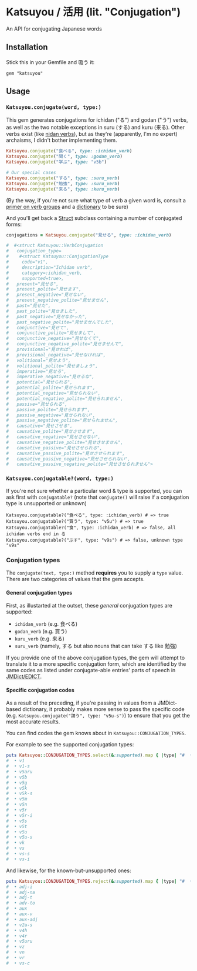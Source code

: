 # Katsuyou / 活用 (lit. "Conjugation")

An API for conjugating Japanese words

## Installation

Stick this in your Gemfile and 吸う it:

```
gem "katsuyou"
```

## Usage

### `Katsuyou.conjugate(word, type:)`

This gem generates conjugations for ichidan ("る") and godan ("う") verbs, as
well as the two notable exceptions in suru (する) and kuru (来る). Other verbs
exist (like [nidan
verbs](https://en.wiktionary.org/wiki/Category:Japanese_nidan_verbs)), but as
they're (apparently, I'm no expert) archaisms, I didn't bother implementing
them.

``` ruby
Katsuyou.conjugate("食べる", type: :ichidan_verb)
Katsuyou.conjugate("聞く", type: :godan_verb)
Katsuyou.conjugate("学ぶ", type: "v5b")

# Our special cases
Katsuyou.conjugate("する", type: :suru_verb)
Katsuyou.conjugate("勉強", type: :suru_verb)
Katsuyou.conjugate("来る", type: :kuru_verb)
```

(By the way, if you're not sure what type of verb a given word is, consult a
[primer on verb
groups](https://www.tofugu.com/japanese-grammar/verb-conjugation-groups/) and a
[dictionary](https://jisho.org) to be sure)

And you'll get back a [Struct](https://ruby-doc.org/core-2.7.0/Struct.html)
subclass containing a number of conjugated forms:

```ruby
conjugations = Katsuyou.conjugate("見せる", type: :ichidan_verb)

#  #<struct Katsuyou::VerbConjugation
#   conjugation_type=
#    #<struct Katsuyou::ConjugationType
#     code="v1",
#     description="Ichidan verb",
#     category=:ichidan_verb,
#     supported=true>,
#   present="見せる",
#   present_polite="見せます",
#   present_negative="見せない",
#   present_negative_polite="見せません",
#   past="見せた",
#   past_polite="見せました",
#   past_negative="見せなかった",
#   past_negative_polite="見せませんでした",
#   conjunctive="見せて",
#   conjunctive_polite="見せまして",
#   conjunctive_negative="見せなくて",
#   conjunctive_negative_polite="見せませんで",
#   provisional="見せれば",
#   provisional_negative="見せなければ",
#   volitional="見せよう",
#   volitional_polite="見せましょう",
#   imperative="見せろ",
#   imperative_negative="見せるな",
#   potential="見せられる",
#   potential_polite="見せられます",
#   potential_negative="見せられない",
#   potential_negative_polite="見せられません",
#   passive="見せられる",
#   passive_polite="見せられます",
#   passive_negative="見せられない",
#   passive_negative_polite="見せられません",
#   causative="見せさせる",
#   causative_polite="見せさせます",
#   causative_negative="見せさせない",
#   causative_negative_polite="見せさせません",
#   causative_passive="見せさせられる",
#   causative_passive_polite="見せさせられます",
#   causative_passive_negative="見せさせられない",
#   causative_passive_negative_polite="見せさせられません">
```

### `Katsuyou.conjugatable?(word, type:)`

If you're not sure whether a particular word & type is supported, you can ask
first with `conjugatable?` (note that `conjugate()` will raise if a conjugation
type is unsupported or unknown)

```
Katsuyou.conjugatable?("食べる", type: :ichidan_verb) # => true
Katsuyou.conjugatable?("買う", type: "v5u") # => true
Katsuyou.conjugatable?("食", type: :ichidan_verb) # => false, all ichidan verbs end in る
Katsuyou.conjugatable?("ぷす", type: "v9s") # => false, unknown type "v9s"
```

### Conjugation types

The `conjugate(text, type:)` method **requires** you to supply a `type` value.
There are two categories of values that the gem accepts.

#### General conjugation types

First, as illustarted at the outset, these _general_ conjugation types are
supported:

* `ichidan_verb` (e.g. 食べる)
* `godan_verb` (e.g. 買う)
* `kuru_verb` (e.g. 来る)
* `suru_verb` (namely, する but also nouns that can take する like 勉強)

If you provide one of the above conjugation types, the gem will attempt to
translate it to a more specific conjugation form, which are identified by the
same codes as listed under conjugate-able entries' parts of speech in
[JMDict/EDICT](http://www.edrdg.org/jmdict/edict_doc.html).

#### Specific conjugation codes

As a result of the preceding, if you're passing in values from a JMDict-based
dictionary, it probably makes more sense to pass the specific code (e.g.
`Katsuyou.conjugate("請う", type: "v5u-s")`) to ensure that you get the most
accurate results.

You can find codes the gem knows about in `Katsuyou::CONJUGATION_TYPES`.

For example to see the supported conjugation types:

```ruby
puts Katsuyou::CONJUGATION_TYPES.select(&:supported).map { |type| "#  • #{type.code}" }.join("\n")
#  • v1
#  • v1-s
#  • v5aru
#  • v5b
#  • v5g
#  • v5k
#  • v5k-s
#  • v5m
#  • v5n
#  • v5r
#  • v5r-i
#  • v5s
#  • v5t
#  • v5u
#  • v5u-s
#  • vk
#  • vs
#  • vs-s
#  • vs-i
```

And likewise, for the known-but-unsupported ones:

```ruby
puts Katsuyou::CONJUGATION_TYPES.reject(&:supported).map { |type| "#  • #{type.code}" }.join("\n")
#  • adj-i
#  • adj-na
#  • adj-t
#  • adv-to
#  • aux
#  • aux-v
#  • aux-adj
#  • v2a-s
#  • v4h
#  • v4r
#  • v5uru
#  • vz
#  • vn
#  • vr
#  • vs-c
```
